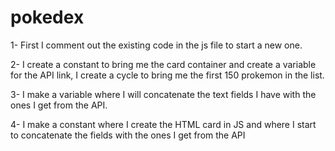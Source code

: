 # pokedex
1- First I comment out the existing code in the js file to start a new one. 

2- I create a constant to bring me the card container and create a variable for the API link, I create a cycle to bring me the first 150 prokemon in the list.

3- I make a variable where I will concatenate the text fields I have with the ones I get from the API. 

4- I make a constant where I create the HTML card in JS and where I start to concatenate the fields with the ones I get from the API
